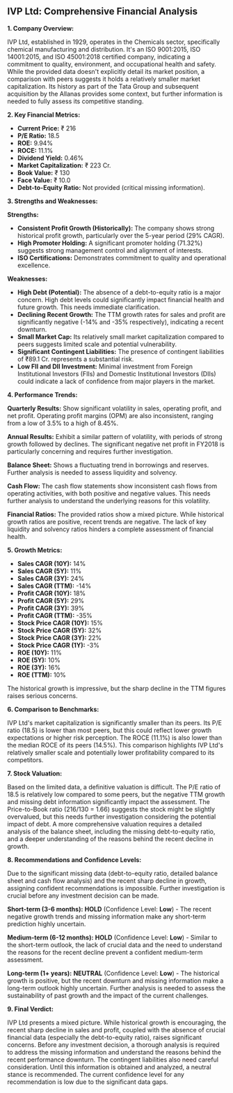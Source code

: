 ## IVP Ltd: Comprehensive Financial Analysis

**1. Company Overview:**

IVP Ltd, established in 1929, operates in the Chemicals sector, specifically chemical manufacturing and distribution.  It's an ISO 9001:2015, ISO 14001:2015, and ISO 45001:2018 certified company, indicating a commitment to quality, environment, and occupational health and safety.  While the provided data doesn't explicitly detail its market position, a comparison with peers suggests it holds a relatively smaller market capitalization.  Its history as part of the Tata Group and subsequent acquisition by the Allanas provides some context, but further information is needed to fully assess its competitive standing.


**2. Key Financial Metrics:**

* **Current Price:** ₹ 216
* **P/E Ratio:** 18.5
* **ROE:** 9.94%
* **ROCE:** 11.1%
* **Dividend Yield:** 0.46%
* **Market Capitalization:** ₹ 223 Cr.
* **Book Value:** ₹ 130
* **Face Value:** ₹ 10.0
* **Debt-to-Equity Ratio:** Not provided (critical missing information).


**3. Strengths and Weaknesses:**

**Strengths:**

* **Consistent Profit Growth (Historically):**  The company shows strong historical profit growth, particularly over the 5-year period (29% CAGR).
* **High Promoter Holding:**  A significant promoter holding (71.32%) suggests strong management control and alignment of interests.
* **ISO Certifications:**  Demonstrates commitment to quality and operational excellence.

**Weaknesses:**

* **High Debt (Potential):** The absence of a debt-to-equity ratio is a major concern.  High debt levels could significantly impact financial health and future growth.  This needs immediate clarification.
* **Declining Recent Growth:**  The TTM growth rates for sales and profit are significantly negative (-14% and -35% respectively), indicating a recent downturn.
* **Small Market Cap:**  Its relatively small market capitalization compared to peers suggests limited scale and potential vulnerability.
* **Significant Contingent Liabilities:**  The presence of contingent liabilities of ₹89.1 Cr. represents a substantial risk.
* **Low FII and DII Investment:** Minimal investment from Foreign Institutional Investors (FIIs) and Domestic Institutional Investors (DIIs) could indicate a lack of confidence from major players in the market.


**4. Performance Trends:**

**Quarterly Results:** Show significant volatility in sales, operating profit, and net profit.  Operating profit margins (OPM) are also inconsistent, ranging from a low of 3.5% to a high of 8.45%.

**Annual Results:** Exhibit a similar pattern of volatility, with periods of strong growth followed by declines.  The significant negative net profit in FY2018 is particularly concerning and requires further investigation.

**Balance Sheet:** Shows a fluctuating trend in borrowings and reserves.  Further analysis is needed to assess liquidity and solvency.

**Cash Flow:**  The cash flow statements show inconsistent cash flows from operating activities, with both positive and negative values.  This needs further analysis to understand the underlying reasons for this volatility.

**Financial Ratios:**  The provided ratios show a mixed picture. While historical growth ratios are positive, recent trends are negative.  The lack of key liquidity and solvency ratios hinders a complete assessment of financial health.


**5. Growth Metrics:**

* **Sales CAGR (10Y):** 14%
* **Sales CAGR (5Y):** 11%
* **Sales CAGR (3Y):** 24%
* **Sales CAGR (TTM):** -14%
* **Profit CAGR (10Y):** 18%
* **Profit CAGR (5Y):** 29%
* **Profit CAGR (3Y):** 39%
* **Profit CAGR (TTM):** -35%
* **Stock Price CAGR (10Y):** 15%
* **Stock Price CAGR (5Y):** 32%
* **Stock Price CAGR (3Y):** 22%
* **Stock Price CAGR (1Y):** -3%
* **ROE (10Y):** 11%
* **ROE (5Y):** 10%
* **ROE (3Y):** 16%
* **ROE (TTM):** 10%

The historical growth is impressive, but the sharp decline in the TTM figures raises serious concerns.


**6. Comparison to Benchmarks:**

IVP Ltd's market capitalization is significantly smaller than its peers.  Its P/E ratio (18.5) is lower than most peers, but this could reflect lower growth expectations or higher risk perception.  The ROCE (11.1%) is also lower than the median ROCE of its peers (14.5%).  This comparison highlights IVP Ltd's relatively smaller scale and potentially lower profitability compared to its competitors.


**7. Stock Valuation:**

Based on the limited data, a definitive valuation is difficult. The P/E ratio of 18.5 is relatively low compared to some peers, but the negative TTM growth and missing debt information significantly impact the assessment.  The Price-to-Book ratio (216/130 = 1.66) suggests the stock might be slightly overvalued, but this needs further investigation considering the potential impact of debt.  A more comprehensive valuation requires a detailed analysis of the balance sheet, including the missing debt-to-equity ratio, and a deeper understanding of the reasons behind the recent decline in growth.


**8. Recommendations and Confidence Levels:**

Due to the significant missing data (debt-to-equity ratio, detailed balance sheet and cash flow analysis) and the recent sharp decline in growth, assigning confident recommendations is impossible.  Further investigation is crucial before any investment decision can be made.

**Short-term (3-6 months):**  **HOLD** (Confidence Level: **Low**) -  The recent negative growth trends and missing information make any short-term prediction highly uncertain.

**Medium-term (6-12 months):**  **HOLD** (Confidence Level: **Low**) -  Similar to the short-term outlook, the lack of crucial data and the need to understand the reasons for the recent decline prevent a confident medium-term assessment.

**Long-term (1+ years):**  **NEUTRAL** (Confidence Level: **Low**) -  The historical growth is positive, but the recent downturn and missing information make a long-term outlook highly uncertain.  Further analysis is needed to assess the sustainability of past growth and the impact of the current challenges.


**9. Final Verdict:**

IVP Ltd presents a mixed picture.  While historical growth is encouraging, the recent sharp decline in sales and profit, coupled with the absence of crucial financial data (especially the debt-to-equity ratio), raises significant concerns.  Before any investment decision, a thorough analysis is required to address the missing information and understand the reasons behind the recent performance downturn.  The contingent liabilities also need careful consideration.  Until this information is obtained and analyzed, a neutral stance is recommended.  The current confidence level for any recommendation is low due to the significant data gaps.

